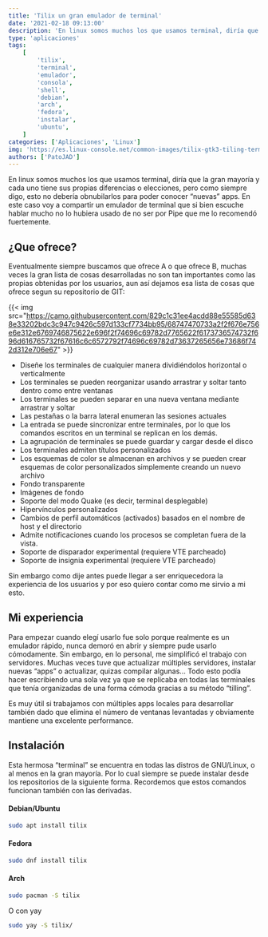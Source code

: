 ```yaml
---
title: 'Tilix un gran emulador de terminal'
date: '2021-02-18 09:13:00'
description: 'En linux somos muchos los que usamos terminal, diría que la gran mayoría y cada uno tiene sus propias diferencias o elecciones'
type: 'aplicaciones'
tags:
    [
        'tilix',
        'terminal',
        'emulador',
        'consola',
        'shell',
        'debian',
        'arch',
        'fedora',
        'instalar',
        'ubuntu',
    ]
categories: ['Aplicaciones', 'Linux']
img: 'https://es.linux-console.net/common-images/tilix-gtk3-tiling-terminal-emulator-for-linux/tilix-with-multiple-tabs.png'
authors: ['PatoJAD']
---
```


En linux somos muchos los que usamos terminal, diría que la gran mayoría y cada uno tiene sus propias diferencias o elecciones, pero como siempre digo, esto no debería obnubilarlos para poder conocer “nuevas” apps. En este caso voy a compartir un emulador de terminal que si bien escuche hablar mucho no lo hubiera usado de no ser por Pipe que me lo recomendó fuertemente.

## ¿Que ofrece?

Eventualmente siempre buscamos que ofrece A o que ofrece B, muchas veces la gran lista de cosas desarrolladas no son tan importantes como las propias obtenidas por los usuarios, aun así dejamos esa lista de cosas que ofrece segun su repositorio de GIT:

{{< img src="https://camo.githubusercontent.com/829c1c31ee4acdd88e55585d638e33202bdc3c947c9426c597d133cf7734bb95/68747470733a2f2f676e756e6e312e6769746875622e696f2f74696c69782d7765622f6173736574732f696d616765732f67616c6c6572792f74696c69782d73637265656e73686f742d312e706e67" >}}

-   Diseñe los terminales de cualquier manera dividiéndolos horizontal o verticalmente
-   Los terminales se pueden reorganizar usando arrastrar y soltar tanto dentro como entre ventanas
-   Los terminales se pueden separar en una nueva ventana mediante arrastrar y soltar
-   Las pestañas o la barra lateral enumeran las sesiones actuales
-   La entrada se puede sincronizar entre terminales, por lo que los comandos escritos en un terminal se replican en los demás.
-   La agrupación de terminales se puede guardar y cargar desde el disco
-   Los terminales admiten títulos personalizados
-   Los esquemas de color se almacenan en archivos y se pueden crear esquemas de color personalizados simplemente creando un nuevo archivo
-   Fondo transparente
-   Imágenes de fondo
-   Soporte del modo Quake (es decir, terminal desplegable)
-   Hipervínculos personalizados
-   Cambios de perfil automáticos (activados) basados ​​en el nombre de host y el directorio
-   Admite notificaciones cuando los procesos se completan fuera de la vista.
-   Soporte de disparador experimental (requiere VTE parcheado)
-   Soporte de insignia experimental (requiere VTE parcheado)

Sin embargo como dije antes puede llegar a ser enriquecedora la experiencia de los usuarios y por eso quiero contar como me sirvio a mi esto.

## Mi experiencia

Para empezar cuando elegí usarlo fue solo porque realmente es un emulador rápido, nunca demoró en abrir y siempre pude usarlo cómodamente. Sin embargo, en lo personal, me simplificó el trabajo con servidores. Muchas veces tuve que actualizar múltiples servidores, instalar nuevas “apps” o actualizar, quizas compilar algunas… Todo esto podía hacer escribiendo una sola vez ya que se replicaba en todas las terminales que tenía organizadas de una forma cómoda gracias a su método “tilling”.

Es muy útil si trabajamos con múltiples apps locales para desarrollar también dado que elimina el número de ventanas levantadas y obviamente mantiene una excelente performance.

## Instalación

Esta hermosa “terminal” se encuentra en todas las distros de GNU/Linux, o al menos en la gran mayoría. Por lo cual siempre se puede instalar desde los repositorios de la siguiente forma. Recordemos que estos comandos funcionan también con las derivadas.

#### Debian/Ubuntu

```bash
sudo apt install tilix
```

#### Fedora

```bash
sudo dnf install tilix
```

#### Arch

```bash
sudo pacman -S tilix
```

O con yay

```bash
sudo yay -S tilix/
```
